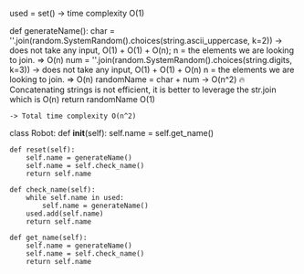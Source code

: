 used = set() -> time complexity O(1)


def generateName():
    char = ''.join(random.SystemRandom().choices(string.ascii_uppercase, k=2)) -> does not take any input, O(1) + O(1) + O(n); n = the elements we are looking to join. => O(n)
    num = ''.join(random.SystemRandom().choices(string.digits, k=3)) -> does not take any input, O(1) + O(1) + O(n) n = the elements we are looking to join. => O(n)
    randomName = char + num -> O(n^2) 🔥 Concatenating strings is not efficient, it is better to leverage the str.join which is O(n)
    return randomName O(1)

    -> Total time complexity O(n^2)


class Robot:
    def __init__(self):
        self.name = self.get_name()

    def reset(self):
        self.name = generateName()
        self.name = self.check_name()
        return self.name

    def check_name(self):
        while self.name in used:
            self.name = generateName()
        used.add(self.name)
        return self.name

    def get_name(self):
        self.name = generateName()
        self.name = self.check_name()
        return self.name
